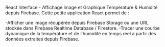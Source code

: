 React Interface - Affichage Image et Graphique Température & Humidité depuis Firebase.
Cette petite application React permet de :

-Afficher une image récupérée depuis Firebase Storage ou une URL stockée dans Firebase Realtime Database / Firestore.
-Tracer une courbe dynamique de la température et de l’humidité en temps réel à partir des données extraites depuis Firebase.
